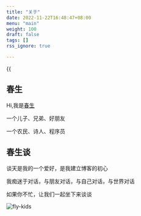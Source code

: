 ```yaml
---
title: "关于"
date: 2022-11-22T16:48:47+08:00
menu: "main"
weight: 100
draft: false
tags: []
rss_ignore: true

---
```


{{<audio autoplay="autoplay" src="audios/canon_in_major_d.mp3" caption="《D大调·Canon》">}}



## 春生
 
Hi,我是[春生](/zh/about/)

一个儿子、兄弟、好朋友

一个农民、诗人、程序员

## 春生谈

谈天是我的一个爱好，是我建立博客的初心

我痴迷于对话，与朋友对话，与自己对话，与世界对话

如果你不忙，让我们一起坐下来谈谈

![fly-kids](/images/about_footer.jpg)

